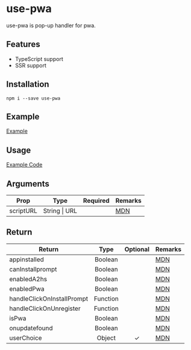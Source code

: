 # use-pwa

use-pwa is pop-up handler for pwa.

## Features

- TypeScript support
- SSR support

## Installation

`npm i --save use-pwa`

## Example

[Example](https://use-pwa.kk-web.link/)

## Usage

[Example Code](https://github.com/piro0919/use-pwa/blob/master/src/App.tsx)

## Arguments

| Prop      |       Type        | Required | Remarks                                                                                 |
| --------- | :---------------: | :------: | --------------------------------------------------------------------------------------- |
| scriptURL | String &#124; URL |          | [MDN](https://developer.mozilla.org/en-US/docs/Web/API/ServiceWorkerContainer/register) |

## Return

| Return                     |   Type   | Optional | Remarks                                                                                        |
| -------------------------- | :------: | :------: | ---------------------------------------------------------------------------------------------- |
| appinstalled               | Boolean  |          | [MDN](https://developer.mozilla.org/en-US/docs/Web/API/Window/appinstalled_event)              |
| canInstallprompt           | Boolean  |          | [MDN](https://developer.mozilla.org/en-US/docs/Web/API/BeforeInstallPromptEvent)               |
| enabledA2hs                | Boolean  |          | [MDN](https://developer.mozilla.org/en-US/docs/Web/Progressive_web_apps/Add_to_home_screen)    |
| enabledPwa                 | Boolean  |          | [MDN](https://developer.mozilla.org/en-US/docs/Web/API/BeforeInstallPromptEvent)               |
| handleClickOnInstallPrompt | Function |          | [MDN](https://developer.mozilla.org/en-US/docs/Web/API/BeforeInstallPromptEvent/prompt)        |
| handleClickOnUnregister    | Function |          | [MDN](https://developer.mozilla.org/en-US/docs/Web/API/ServiceWorkerContainer/getRegistration) |
| isPwa                      | Boolean  |          | [MDN](https://developer.mozilla.org/en-US/docs/Web/CSS/@media/display-mode)                    |
| onupdatefound              | Boolean  |          | [MDN](https://developer.mozilla.org/en-US/docs/Web/API/ServiceWorkerContainer/register)        |
| userChoice                 |  Object  |    ✓     | [MDN](https://developer.mozilla.org/en-US/docs/Web/API/BeforeInstallPromptEvent)               |
